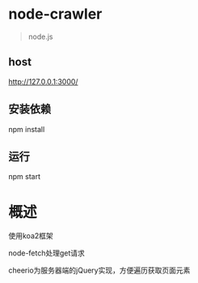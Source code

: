 # node-crawler

> node.js

## host

http://127.0.0.1:3000/

## 安装依赖

npm install

## 运行

npm start

# 概述

使用koa2框架

node-fetch处理get请求

cheerio为服务器端的jQuery实现，方便遍历获取页面元素
